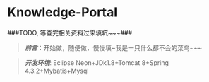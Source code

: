 # Knowledge-Portal
###TODO, 等查完相关资料过来填坑~~~###
> ***前言***：开始做，随便做，慢慢填~我是一只什么都不会的菜鸟~~~

> ***开发环境***: Eclipse Neon+JDk1.8+Tomcat 8+Spring 4.3.2+Mybatis+Mysql
